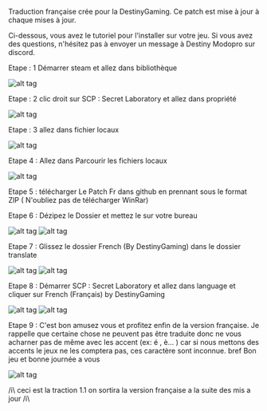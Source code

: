 Traduction française crée pour la DestinyGaming. Ce patch est mise à jour à chaque mises à jour.

Ci-dessous, vous avez le tutoriel pour l'installer sur votre jeu. Si vous avez des questions, n'hésitez pas à envoyer un message à Destiny Modopro sur discord.

Etape : 1 Démarrer steam et allez dans bibliothèque

![alt tag](https://cdn.discordapp.com/attachments/414547468349472768/414550324917829633/etape_1.png)

Etape : 2  clic droit sur SCP : Secret  Laboratory et allez dans propriété

![alt tag](https://cdn.discordapp.com/attachments/414547468349472768/414550751298322444/etape_2.png)

Etape : 3 allez dans fichier locaux

![alt tag](https://cdn.discordapp.com/attachments/414547468349472768/414550955191828510/etape_3.png)

Etape 4 :  Allez dans Parcourir les fichiers locaux

![alt tag](https://cdn.discordapp.com/attachments/414547468349472768/414551275485790211/etape_4.png)

Etape 5 :  télécharger Le Patch Fr dans github en prennant sous le format ZIP ( N'oubliez pas de télécharger WinRar)

Etape 6 : Dézipez le Dossier et mettez le sur votre bureau

![alt tag](https://cdn.discordapp.com/attachments/414547468349472768/414555336066859018/Etape_6.png)
![alt tag](https://cdn.discordapp.com/attachments/414547468349472768/414555357155819520/etape_7.png)

Etape 7 : Glissez le dossier French (By DestinyGaming) dans le dossier translate

![alt tag](https://cdn.discordapp.com/attachments/414547468349472768/414556567170580501/etape_8.png)
![alt tag](https://cdn.discordapp.com/attachments/414547468349472768/414556591237496832/Etape_9.png)

Etape 8 : Démarrer SCP : Secret Laboratory et allez dans language et cliquer sur  French (Français) by DestinyGaming

![alt tag](https://cdn.discordapp.com/attachments/414547468349472768/414559233468530689/Etape_10.png)
![alt tag](https://cdn.discordapp.com/attachments/414547468349472768/414559332085268506/Etape_11.png)

Etape 9 : C'est bon amusez vous et profitez enfin de la version française.  Je rappelle que certaine chose ne peuvent pas être traduite donc ne vous acharner pas de même avec les accent (ex: é , è... ) car si nous mettons des accents le jeux ne les comptera pas, ces caractère sont inconnue. bref Bon jeu et bonne journée a vous

![alt tag](https://cdn.discordapp.com/attachments/414547468349472768/414561941797994506/unknown.png)

/i\ ceci est la traction 1.1 on sortira la version française a la suite des mis a jour /i\
